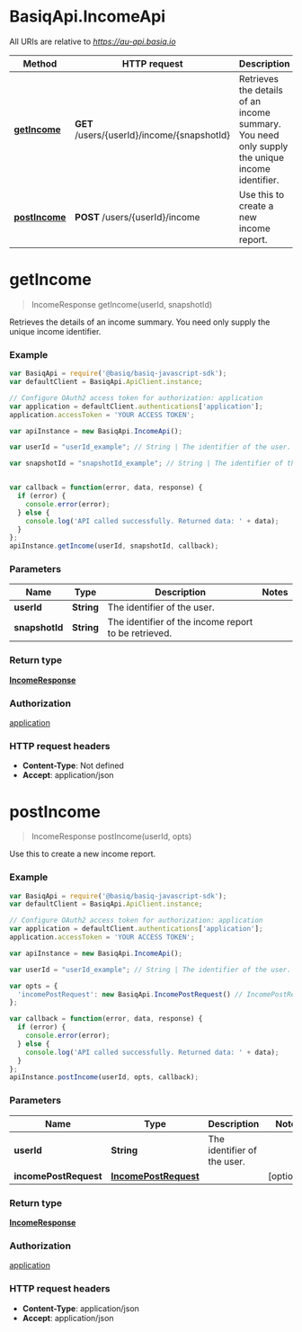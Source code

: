 # BasiqApi.IncomeApi

All URIs are relative to *https://au-api.basiq.io*

Method | HTTP request | Description
------------- | ------------- | -------------
[**getIncome**](IncomeApi.md#getIncome) | **GET** /users/{userId}/income/{snapshotId} | Retrieves the details of an income summary. You need only supply the unique income identifier.
[**postIncome**](IncomeApi.md#postIncome) | **POST** /users/{userId}/income | Use this to create a new income report.


<a name="getIncome"></a>
# **getIncome**
> IncomeResponse getIncome(userId, snapshotId)

Retrieves the details of an income summary. You need only supply the unique income identifier.

### Example
```javascript
var BasiqApi = require('@basiq/basiq-javascript-sdk');
var defaultClient = BasiqApi.ApiClient.instance;

// Configure OAuth2 access token for authorization: application
var application = defaultClient.authentications['application'];
application.accessToken = 'YOUR ACCESS TOKEN';

var apiInstance = new BasiqApi.IncomeApi();

var userId = "userId_example"; // String | The identifier of the user.

var snapshotId = "snapshotId_example"; // String | The identifier of the income report to be retrieved.


var callback = function(error, data, response) {
  if (error) {
    console.error(error);
  } else {
    console.log('API called successfully. Returned data: ' + data);
  }
};
apiInstance.getIncome(userId, snapshotId, callback);
```

### Parameters

Name | Type | Description  | Notes
------------- | ------------- | ------------- | -------------
 **userId** | **String**| The identifier of the user. | 
 **snapshotId** | **String**| The identifier of the income report to be retrieved. | 

### Return type

[**IncomeResponse**](IncomeResponse.md)

### Authorization

[application](../README.md#application)

### HTTP request headers

 - **Content-Type**: Not defined
 - **Accept**: application/json

<a name="postIncome"></a>
# **postIncome**
> IncomeResponse postIncome(userId, opts)

Use this to create a new income report.

### Example
```javascript
var BasiqApi = require('@basiq/basiq-javascript-sdk');
var defaultClient = BasiqApi.ApiClient.instance;

// Configure OAuth2 access token for authorization: application
var application = defaultClient.authentications['application'];
application.accessToken = 'YOUR ACCESS TOKEN';

var apiInstance = new BasiqApi.IncomeApi();

var userId = "userId_example"; // String | The identifier of the user.

var opts = { 
  'incomePostRequest': new BasiqApi.IncomePostRequest() // IncomePostRequest | 
};

var callback = function(error, data, response) {
  if (error) {
    console.error(error);
  } else {
    console.log('API called successfully. Returned data: ' + data);
  }
};
apiInstance.postIncome(userId, opts, callback);
```

### Parameters

Name | Type | Description  | Notes
------------- | ------------- | ------------- | -------------
 **userId** | **String**| The identifier of the user. | 
 **incomePostRequest** | [**IncomePostRequest**](IncomePostRequest.md)|  | [optional] 

### Return type

[**IncomeResponse**](IncomeResponse.md)

### Authorization

[application](../README.md#application)

### HTTP request headers

 - **Content-Type**: application/json
 - **Accept**: application/json

